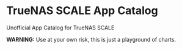 # TrueNAS SCALE App Catalog

Unofficial App Catalog for TrueNAS SCALE

**WARNING:** Use at your own risk, this is just a playground of charts.
